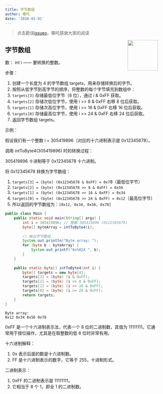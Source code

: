 ```yaml
---
title: 字节数组
author: 哪吒
date: '2020-01-01'
---
```


> 点击勘误[issues](https://github.com/webVueBlog/JavaPlusDoc/issues)，哪吒感谢大家的阅读

<img align="right" width="100" src="https://cdn.jsdelivr.net/gh/YunYouJun/yun/images/yun-alpha-compressed.png">

## 字节数组

数： int i —— 要转换的整数。

步骤：

1. 创建一个长度为 4 的字节数组 targets，用来存储转换后的字节。
2. 按照从低字节到高字节的顺序，将整数的每个字节填充到数组中：
3. `targets[3]` 存储最低位字节（8 位），通过 i & 0xFF 获取。
4. `targets[2]` 存储次低位字节，使用 i >> 8 & 0xFF 右移 8 位后获取。
5. `targets[1]` 存储次高位字节，使用 i >> 16 & 0xFF 右移 16 位后获取。
6. `targets[0]` 存储最高位字节，使用 i >> 24 & 0xFF 右移 24 位后获取。
7. 返回字节数组 targets。

示例：

假设我们有一个整数 i = 305419896（对应的十六进制表示是 0x12345678）。

调用 intToByte4(305419896) 时的转换过程：

305419896 十进制等于 0x12345678 十六进制。

将 0x12345678 转换为字节数组：

1. `targets[3] = (byte) (0x12345678 & 0xFF) = 0x7`8（最低位字节）
2. `targets[2] = (byte) (0x12345678 >> 8 & 0xFF) = 0x56`
3. `targets[1] = (byte) (0x12345678 >> 16 & 0xFF) = 0x34`
4. `targets[0] = (byte) (0x12345678 >> 24 & 0xFF) = 0x12`（最高位字节）
5. 所以返回的字节数组为：`[0x12, 0x34, 0x56, 0x78]`

```java
public class Main {
    public static void main(String[] args) {
        int i = 305419896; // 整数 305419896 (0x12345678)
        byte[] byteArray = intToByte4(i);
        
        // 输出字节数组
        System.out.println("Byte array: ");
        for (byte b : byteArray) {
            System.out.printf("0x%02X ", b);
        }
    }
    
    public static byte[] intToByte4(int i) {
        byte[] targets = new byte[4];
        targets[3] = (byte) (i & 0xFF);  
        targets[2] = (byte) (i >> 8 & 0xFF);  
        targets[1] = (byte) (i >> 16 & 0xFF);  
        targets[0] = (byte) (i >> 24 & 0xFF);  
        return targets;
    }
}


```

```
Byte array:
0x12 0x34 0x56 0x78 

```

0xFF 是一个十六进制表示法，代表一个 8 位的二进制数，其值为 11111111。它通常用于按位操作，尤其是在取整数的低 8 位时非常有用。

十六进制解释：

1. 0x 表示后面的数是十六进制数。
2. FF 是十六进制表示的数字，它等于 255，十进制形式。

二进制表示：

1. 0xFF 的二进制表示是 11111111。
2. 它相当于 8 个 1，即全 1 的二进制数。

